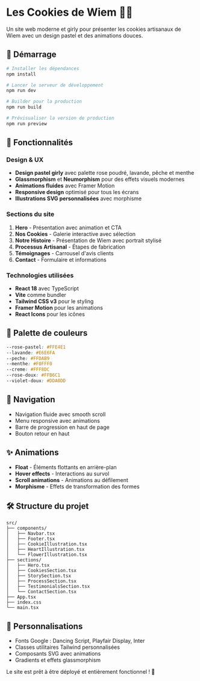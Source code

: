 # Les Cookies de Wiem 🍪💕

Un site web moderne et girly pour présenter les cookies artisanaux de Wiem avec un design pastel et des animations douces.

## 🚀 Démarrage

```bash
# Installer les dépendances
npm install

# Lancer le serveur de développement
npm run dev

# Builder pour la production
npm run build

# Prévisualiser la version de production
npm run preview
```

## 🎨 Fonctionnalités

### Design & UX
- **Design pastel girly** avec palette rose poudré, lavande, pêche et menthe
- **Glassmorphism** et **Neumorphism** pour des effets visuels modernes
- **Animations fluides** avec Framer Motion
- **Responsive design** optimisé pour tous les écrans
- **Illustrations SVG personnalisées** avec morphisme

### Sections du site
1. **Hero** - Présentation avec animation et CTA
2. **Nos Cookies** - Galerie interactive avec sélection
3. **Notre Histoire** - Présentation de Wiem avec portrait stylisé
4. **Processus Artisanal** - Étapes de fabrication
5. **Témoignages** - Carrousel d'avis clients
6. **Contact** - Formulaire et informations

### Technologies utilisées
- **React 18** avec TypeScript
- **Vite** comme bundler
- **Tailwind CSS v3** pour le styling
- **Framer Motion** pour les animations
- **React Icons** pour les icônes

## 🎯 Palette de couleurs

```css
--rose-pastel: #FFE4E1
--lavande: #E6E6FA
--peche: #FFDAB9
--menthe: #F0FFF0
--creme: #FFF8DC
--rose-doux: #FFB6C1
--violet-doux: #DDA0DD
```

## 📱 Navigation

- Navigation fluide avec smooth scroll
- Menu responsive avec animations
- Barre de progression en haut de page
- Bouton retour en haut

## ✨ Animations

- **Float** - Éléments flottants en arrière-plan
- **Hover effects** - Interactions au survol
- **Scroll animations** - Animations au défilement
- **Morphisme** - Effets de transformation des formes

## 🛠️ Structure du projet

```
src/
├── components/
│   ├── Navbar.tsx
│   ├── Footer.tsx
│   ├── CookieIllustration.tsx
│   ├── HeartIllustration.tsx
│   └── FlowerIllustration.tsx
├── sections/
│   ├── Hero.tsx
│   ├── CookiesSection.tsx
│   ├── StorySection.tsx
│   ├── ProcessSection.tsx
│   ├── TestimonialsSection.tsx
│   └── ContactSection.tsx
├── App.tsx
├── index.css
└── main.tsx
```

## 🎨 Personnalisations

- Fonts Google : Dancing Script, Playfair Display, Inter
- Classes utilitaires Tailwind personnalisées
- Composants SVG avec animations
- Gradients et effets glassmorphism

Le site est prêt à être déployé et entièrement fonctionnel ! 🚀